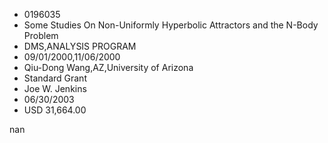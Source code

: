 
* 0196035
* Some Studies On Non-Uniformly Hyperbolic Attractors and the N-Body Problem
* DMS,ANALYSIS PROGRAM
* 09/01/2000,11/06/2000
* Qiu-Dong Wang,AZ,University of Arizona
* Standard Grant
* Joe W. Jenkins
* 06/30/2003
* USD 31,664.00

nan
